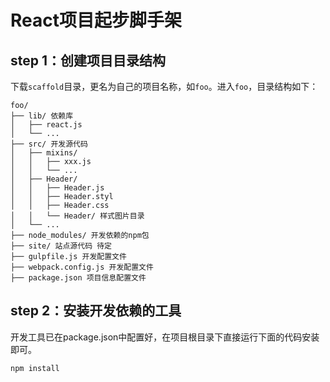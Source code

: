 # React项目起步脚手架

## step 1：创建项目目录结构

下载`scaffold`目录，更名为自己的项目名称，如`foo`。进入`foo`，目录结构如下：

```
foo/
├── lib/ 依赖库
│   ├── react.js
│   └── ...
├── src/ 开发源代码
│   ├── mixins/ 
│   │   ├── xxx.js
│   │   └── ...
│   ├── Header/
│   │   ├── Header.js
│   │   ├── Header.styl
│   │   ├── Header.css
│   │   └── Header/ 样式图片目录
│   └── ...
├── node_modules/ 开发依赖的npm包
├── site/ 站点源代码 待定
├── gulpfile.js 开发配置文件
├── webpack.config.js 开发配置文件
├── package.json 项目信息配置文件

```

## step 2：安装开发依赖的工具

开发工具已在package.json中配置好，在项目根目录下直接运行下面的代码安装即可。

```
npm install
```





